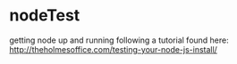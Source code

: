 # nodeTest
getting node up and running following a tutorial found here: http://theholmesoffice.com/testing-your-node-js-install/
